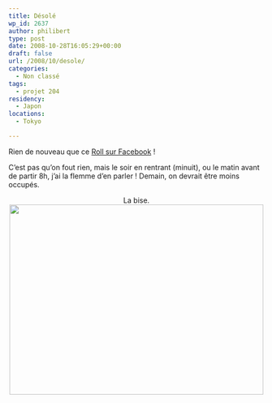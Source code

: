 ```yaml
---
title: Désolé
wp_id: 2637
author: philibert
type: post
date: 2008-10-28T16:05:29+00:00
draft: false
url: /2008/10/desole/
categories:
  - Non classé
tags:
  - projet 204
residency:
  - Japon
locations:
  - Tokyo

---
```

Rien de nouveau que ce <a title="Roll Facebook" href="https://www.facebook.com/album.php?aid=40004&l=46252&id=569412883" target="_blank">Roll sur Facebook</a> !

C&rsquo;est pas qu&rsquo;on fout rien, mais le soir en rentrant (minuit), ou le matin avant de partir 8h, j&rsquo;ai la flemme d&rsquo;en parler ! Demain, on devrait être moins occupés.

<p style="text-align: center;">
  La bise.<a href="{{< aws >}}/uploads/img_4384.jpg" target="_blank"><img class="aligncenter size-full wp-image-477" title="img_4384" src="{{< aws >}}/uploads/img_4384.jpg" alt="" width="500" height="375" /></a>
</p>